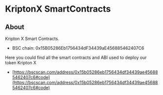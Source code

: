 # KriptonX SmartContracts

## About

Kripton X Smart Contracts.

- BSC chain: 0x15B05286Eb1756434dF34439aE456885462407C6

Here you could find all the smart contracts and ABI used to deploy our token Kripton X

- [https://bscscan.com/address/0x15b05286eb1756434df34439ae456885462407c6#code](https://bscscan.com/address/0x15b05286eb1756434df34439ae456885462407c6#code)

